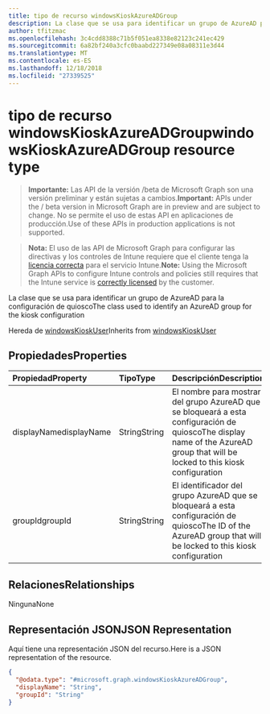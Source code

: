 ```yaml
---
title: tipo de recurso windowsKioskAzureADGroup
description: La clase que se usa para identificar un grupo de AzureAD para la configuración de quiosco
author: tfitzmac
ms.openlocfilehash: 3c4cdd8388c71b5f051ea8338e82123c241ec429
ms.sourcegitcommit: 6a82bf240a3cfc0baabd227349e08a08311e3d44
ms.translationtype: MT
ms.contentlocale: es-ES
ms.lasthandoff: 12/18/2018
ms.locfileid: "27339525"
---
```

# <a name="windowskioskazureadgroup-resource-type"></a><span data-ttu-id="07f47-103">tipo de recurso windowsKioskAzureADGroup</span><span class="sxs-lookup"><span data-stu-id="07f47-103">windowsKioskAzureADGroup resource type</span></span>

> <span data-ttu-id="07f47-104">**Importante:** Las API de la versión /beta de Microsoft Graph son una versión preliminar y están sujetas a cambios.</span><span class="sxs-lookup"><span data-stu-id="07f47-104">**Important:** APIs under the / beta version in Microsoft Graph are in preview and are subject to change.</span></span> <span data-ttu-id="07f47-105">No se permite el uso de estas API en aplicaciones de producción.</span><span class="sxs-lookup"><span data-stu-id="07f47-105">Use of these APIs in production applications is not supported.</span></span>

> <span data-ttu-id="07f47-106">**Nota:** El uso de las API de Microsoft Graph para configurar las directivas y los controles de Intune requiere que el cliente tenga la [licencia correcta](https://go.microsoft.com/fwlink/?linkid=839381) para el servicio Intune.</span><span class="sxs-lookup"><span data-stu-id="07f47-106">**Note:** Using the Microsoft Graph APIs to configure Intune controls and policies still requires that the Intune service is [correctly licensed](https://go.microsoft.com/fwlink/?linkid=839381) by the customer.</span></span>

<span data-ttu-id="07f47-107">La clase que se usa para identificar un grupo de AzureAD para la configuración de quiosco</span><span class="sxs-lookup"><span data-stu-id="07f47-107">The class used to identify an AzureAD group for the kiosk configuration</span></span>

<span data-ttu-id="07f47-108">Hereda de [windowsKioskUser](../resources/intune-deviceconfig-windowskioskuser.md)</span><span class="sxs-lookup"><span data-stu-id="07f47-108">Inherits from [windowsKioskUser](../resources/intune-deviceconfig-windowskioskuser.md)</span></span>

## <a name="properties"></a><span data-ttu-id="07f47-109">Propiedades</span><span class="sxs-lookup"><span data-stu-id="07f47-109">Properties</span></span>
|<span data-ttu-id="07f47-110">Propiedad</span><span class="sxs-lookup"><span data-stu-id="07f47-110">Property</span></span>|<span data-ttu-id="07f47-111">Tipo</span><span class="sxs-lookup"><span data-stu-id="07f47-111">Type</span></span>|<span data-ttu-id="07f47-112">Descripción</span><span class="sxs-lookup"><span data-stu-id="07f47-112">Description</span></span>|
|:---|:---|:---|
|<span data-ttu-id="07f47-113">displayName</span><span class="sxs-lookup"><span data-stu-id="07f47-113">displayName</span></span>|<span data-ttu-id="07f47-114">String</span><span class="sxs-lookup"><span data-stu-id="07f47-114">String</span></span>|<span data-ttu-id="07f47-115">El nombre para mostrar del grupo AzureAD que se bloqueará a esta configuración de quiosco</span><span class="sxs-lookup"><span data-stu-id="07f47-115">The display name of the AzureAD group that will be locked to this kiosk configuration</span></span>|
|<span data-ttu-id="07f47-116">groupId</span><span class="sxs-lookup"><span data-stu-id="07f47-116">groupId</span></span>|<span data-ttu-id="07f47-117">String</span><span class="sxs-lookup"><span data-stu-id="07f47-117">String</span></span>|<span data-ttu-id="07f47-118">El identificador del grupo AzureAD que se bloqueará a esta configuración de quiosco</span><span class="sxs-lookup"><span data-stu-id="07f47-118">The ID of the AzureAD group that will be locked to this kiosk configuration</span></span>|

## <a name="relationships"></a><span data-ttu-id="07f47-119">Relaciones</span><span class="sxs-lookup"><span data-stu-id="07f47-119">Relationships</span></span>
<span data-ttu-id="07f47-120">Ninguna</span><span class="sxs-lookup"><span data-stu-id="07f47-120">None</span></span>
## <a name="json-representation"></a><span data-ttu-id="07f47-121">Representación JSON</span><span class="sxs-lookup"><span data-stu-id="07f47-121">JSON Representation</span></span>
<span data-ttu-id="07f47-122">Aquí tiene una representación JSON del recurso.</span><span class="sxs-lookup"><span data-stu-id="07f47-122">Here is a JSON representation of the resource.</span></span>
<!-- {
  "blockType": "resource",
  "@odata.type": "microsoft.graph.windowsKioskAzureADGroup"
}
-->
``` json
{
  "@odata.type": "#microsoft.graph.windowsKioskAzureADGroup",
  "displayName": "String",
  "groupId": "String"
}
```





